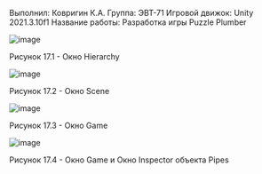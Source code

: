Выполнил: Ковригин К.А.
Группа: ЭВТ-71
Игровой движок: Unity 2021.3.10f1
Название работы: Разработка игры Puzzle Plumber

![image](https://user-images.githubusercontent.com/119486614/205432901-5ce76085-daf6-43f9-b5a8-6f288071138c.png)

Рисунок 17.1 - Окно Hierarchy

![image](https://user-images.githubusercontent.com/119486614/205433065-df73abcd-6f73-4883-adbe-a559614dc64f.png)

Рисунок 17.2 - Окно Scene

![image](https://user-images.githubusercontent.com/119486614/205433095-dd83cb80-0ca2-4419-8d9b-44cfc275861b.png)


Рисунок 17.3 - Окно Game

![image](https://user-images.githubusercontent.com/119486614/205433127-d91b7a56-5a02-4691-9cf8-4cbe06a6c6c2.png)


Рисунок 17.4 - Окно Game и Окно Inspector объекта Pipes
